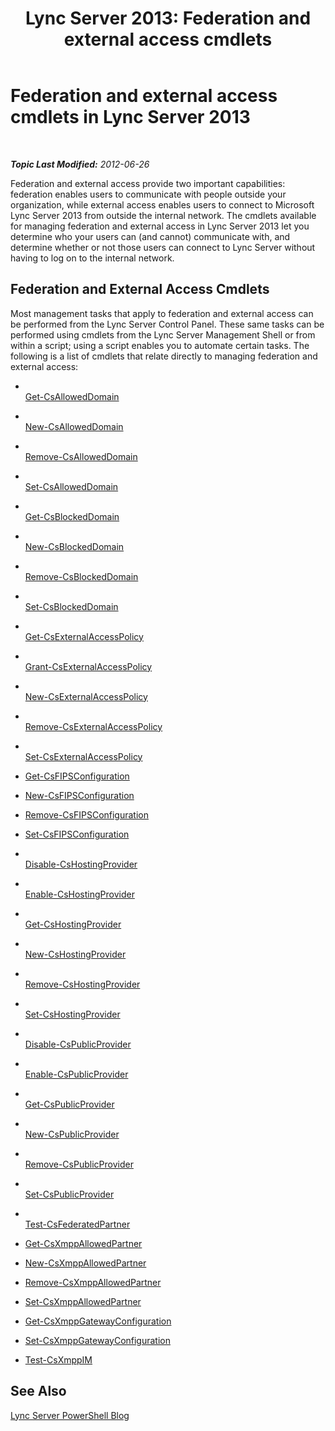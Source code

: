 ﻿---
title: 'Lync Server 2013: Federation and external access cmdlets'
TOCTitle: Federation and external access cmdlets
ms:assetid: 4a384a57-257f-47a6-98d9-54cea2c647b7
ms:mtpsurl: https://technet.microsoft.com/en-us/library/Gg415651(v=OCS.15)
ms:contentKeyID: 48184018
ms.date: 07/23/2014
mtps_version: v=OCS.15
---

<div data-xmlns="http://www.w3.org/1999/xhtml">

<div class="topic" data-xmlns="http://www.w3.org/1999/xhtml" data-msxsl="urn:schemas-microsoft-com:xslt" data-cs="http://msdn.microsoft.com/en-us/">

<div data-asp="http://msdn2.microsoft.com/asp">

# Federation and external access cmdlets in Lync Server 2013

</div>

<div id="mainSection">

<div id="mainBody">

<span> </span>

_**Topic Last Modified:** 2012-06-26_

Federation and external access provide two important capabilities: federation enables users to communicate with people outside your organization, while external access enables users to connect to Microsoft Lync Server 2013 from outside the internal network. The cmdlets available for managing federation and external access in Lync Server 2013 let you determine who your users can (and cannot) communicate with, and determine whether or not those users can connect to Lync Server without having to log on to the internal network.

<div>

## Federation and External Access Cmdlets

Most management tasks that apply to federation and external access can be performed from the Lync Server Control Panel. These same tasks can be performed using cmdlets from the Lync Server Management Shell or from within a script; using a script enables you to automate certain tasks. The following is a list of cmdlets that relate directly to managing federation and external access:

  - <span></span>  
    [Get-CsAllowedDomain](https://technet.microsoft.com/en-us/library/Gg398164(v=OCS.15))

  - <span></span>  
    [New-CsAllowedDomain](new-csalloweddomain.md)

  - <span></span>  
    [Remove-CsAllowedDomain](remove-csalloweddomain.md)

  - <span></span>  
    [Set-CsAllowedDomain](set-csalloweddomain.md)

<!-- end list -->

  - <span></span>  
    [Get-CsBlockedDomain](get-csblockeddomain.md)

  - <span></span>  
    [New-CsBlockedDomain](new-csblockeddomain.md)

  - <span></span>  
    [Remove-CsBlockedDomain](remove-csblockeddomain.md)

  - <span></span>  
    [Set-CsBlockedDomain](set-csblockeddomain.md)

<!-- end list -->

  - <span></span>  
    [Get-CsExternalAccessPolicy](get-csexternalaccesspolicy.md)

  - <span></span>  
    [Grant-CsExternalAccessPolicy](grant-csexternalaccesspolicy.md)

  - <span></span>  
    [New-CsExternalAccessPolicy](new-csexternalaccesspolicy.md)

  - <span></span>  
    [Remove-CsExternalAccessPolicy](remove-csexternalaccesspolicy.md)

  - <span></span>  
    [Set-CsExternalAccessPolicy](set-csexternalaccesspolicy.md)

<!-- end list -->

  - [Get-CsFIPSConfiguration](get-csfipsconfiguration.md)

  - [New-CsFIPSConfiguration](new-csfipsconfiguration.md)

  - [Remove-CsFIPSConfiguration](remove-csfipsconfiguration.md)

  - [Set-CsFIPSConfiguration](set-csfipsconfiguration.md)

<!-- end list -->

  - <span></span>  
    [Disable-CsHostingProvider](https://technet.microsoft.com/en-us/library/Gg398481(v=OCS.15))

  - <span></span>  
    [Enable-CsHostingProvider](https://technet.microsoft.com/en-us/library/Gg398166(v=OCS.15))

  - <span></span>  
    [Get-CsHostingProvider](get-cshostingprovider.md)

  - <span></span>  
    [New-CsHostingProvider](new-cshostingprovider.md)

  - <span></span>  
    [Remove-CsHostingProvider](remove-cshostingprovider.md)

  - <span></span>  
    [Set-CsHostingProvider](set-cshostingprovider.md)

<!-- end list -->

  - <span></span>  
    [Disable-CsPublicProvider](https://technet.microsoft.com/en-us/library/Gg398984(v=OCS.15))

  - <span></span>  
    [Enable-CsPublicProvider](https://technet.microsoft.com/en-us/library/Gg398780(v=OCS.15))

  - <span></span>  
    [Get-CsPublicProvider](get-cspublicprovider.md)

  - <span></span>  
    [New-CsPublicProvider](new-cspublicprovider.md)

  - <span></span>  
    [Remove-CsPublicProvider](remove-cspublicprovider.md)

  - <span></span>  
    [Set-CsPublicProvider](set-cspublicprovider.md)

<!-- end list -->

  - <span></span>  
    [Test-CsFederatedPartner](test-csfederatedpartner.md)

<!-- end list -->

  - [Get-CsXmppAllowedPartner](get-csxmppallowedpartner.md)

  - [New-CsXmppAllowedPartner](new-csxmppallowedpartner.md)

  - [Remove-CsXmppAllowedPartner](remove-csxmppallowedpartner.md)

  - [Set-CsXmppAllowedPartner](set-csxmppallowedpartner.md)

<!-- end list -->

  - [Get-CsXmppGatewayConfiguration](get-csxmppgatewayconfiguration.md)

  - [Set-CsXmppGatewayConfiguration](set-csxmppgatewayconfiguration.md)

<!-- end list -->

  - [Test-CsXmppIM](test-csxmppim.md)

</div>

<div>

## See Also


[Lync Server PowerShell Blog](http://go.microsoft.com/fwlink/p/?linkid=203150)  
  

</div>

</div>

<span> </span>

</div>

</div>

</div>

